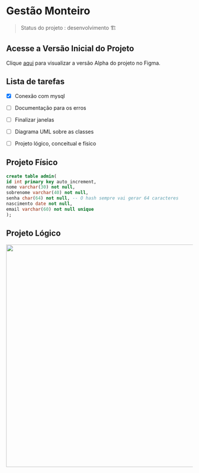 # Gestão Monteiro

> Status do projeto :  desenvolvimento 🏗️

## Acesse a Versão Inicial do Projeto
Clique [aqui](https://www.figma.com/file/Mu1LGR9cZThZe7wpjWipOx/Arena-Monteiro?type=design&node-id=0-1&mode=design&t=W2p3JexDMv1tQ1pC-0) para visualizar a versão Alpha do projeto no Figma.

## Lista de tarefas
- [X] Conexão com mysql
- [ ] Documentação para os erros
- [ ] Finalizar  janelas
- [ ] Diagrama UML sobre as classes
- [ ] Projeto lógico, conceitual e físico 


## Projeto Físico 
```sql da tabela admin
create table admin(
id int primary key auto_increment,
nome varchar(30) not null,
sobrenome varchar(40) not null,
senha char(64) not null, -- O hash sempre vai gerar 64 caracteres
nascimento date not null,
email varchar(60) not null unique
);
```

## Projeto Lógico
<p align="center">
  <img width="600px" src="https://github.com/KrodrigoDev/Gestao_Monteiro/assets/126525471/ac21b455-f070-47d6-93a1-51c9303e1b4e">
</p>

